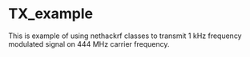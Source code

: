 # TX_example

This is example of using nethackrf classes to transmit 1 kHz frequency modulated signal on 444 MHz carrier frequency.
